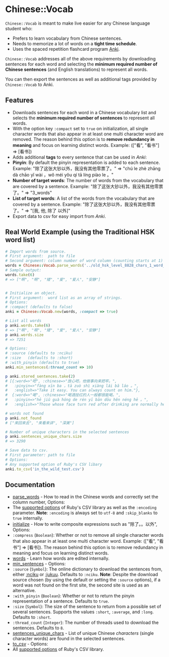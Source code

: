 # Chinese::Vocab

`Chinese::Vocab` is meant to make live easier for any Chinese language student who:

* Prefers to learn vocabulary from Chinese sentences.
* Needs to memorize a lot of words on a __tight time schedule__.
* Uses the spaced repetition flashcard program [Anki](http://ankisrs.net/).

`Chinese::Vocab` addresses all of the above requirements by downloading sentences for each word and selecting the __minimum required number of Chinese sentences__ (and English translations) to represent all words.

You can then export the sentences as well as additional tags provided by `Chinese::Vocab` to Anki.

## Features

* Downloads sentences for each word in a Chinese vocabulary list and selects the __minimum required number of sentences__ to represent all words.
* With the option key `:compact` set to `true` on initialization, all single character words that also appear in at least one multi character word are removed. The reason behind this option is to __remove redundancy in meaning__ and focus on learning distinct words. Example: (["看", "看书"] => [看书])
* Adds additional __tags__ to every sentence that can be used in *Anki*:
 * __Pinyin__: By default the pinyin representation is added to each sentence. Example: "除了这张大钞以外，我没有其他零票了。" => "chú le zhè zhāng dà chāo yĭ wài ，wŏ méi yŏu qí tā líng piào le 。"
 * __Number of target words__: The number of words from the vocabulary that are covered by a sentence. Example: "除了这张大钞以外，我没有其他零票了。" => "3_words"
 * __List of target words__: A list of the words from the vocabulary that are covered by a sentence. Example: "除了这张大钞以外，我没有其他零票了。" => "[我, 他, 除了 以外]"
* Export data to csv for easy import from *Anki*.


## Real World Example (using the Traditional HSK word list)

```` ruby
# Import words from source.
# First argument:  path to file
# Second argument: column number of word column (counting starts at 1)
words = Chinese::Vocab.parse_words('../old_hsk_level_8828_chars_1_word_edited.csv', 4)
# Sample output:
words.take(6)
# => ["啊", "啊", "矮", "爱", "爱人", "安静"]


# Initialize an object.
# First argument:  word list as an array of strings.
# Options:
# :compact (defaults to false)
anki = Chinese::Vocab.new(words, :compact => true)

# List all words
p anki.words.take(6)
# => ["啊", "啊", "矮", "爱", "爱人", "安静"]
p anki.words.size
# => 7251

# Options:
# :source (defaults to :nciku)
# :size   (defaults to :short)
# :with_pinyin (defaults to true)
anki.min_sentences(:thread_count => 10)

p anki.stored_sentences.take(2)
# [{:word=>"吧", :chinese=>"放心吧，他做事向来把牢。",
#   :pinyin=>"fàng xīn ba ，tā zuò shì xiàng lái bă láo 。",
#   :english=>"Take it easy. You can always count on him."},
#  {:word=>"喝", :chinese=>"喝酒挂红的人一般都很能喝。",
#   :pinyin=>"hē jiŭ guà hóng de rén yī bān dōu hĕn néng hē 。",
#   :english=>"Those whose face turn red after drinking are normally heavy drinkers."}]

# words not found
p anki.not_found
# ["来回来去", "来看来讲", "深美"]

# Number of unique characters in the selected sentences
p anki.sentences_unique_chars.size
# => 3290

# Save data to csv.
# First parameter: path to file
# Options:
# Any supported option of Ruby's CSV libary
anki.to_csv('in_the_wild_test.csv')

````

## Documentation
* [parse_words](http://rubydoc.info/github/bytesource/chinese_vocab/master/Chinese/Vocab.parse_words) - How to read in the Chinese words and correctly set the column number, Options:
 * The [supported options](http://ruby-doc.org/stdlib-1.9.3/libdoc/csv/rdoc/CSV.html#method-c-new) of Ruby's CSV library as well as the `:encoding` parameter. __Note__: `:encoding` is always set to `utf-8` and `:skip_blanks` to `true` internally.
* [initialize](http://rubydoc.info/github/bytesource/chinese_vocab/master/Chinese/Vocab:initialize) - How to write composite expressions such as "除了。。以外", Options:
 * `:compress` (`Boolean`): Whether or not to remove all single character words that
also appear in at least one multi character word. Example: (["看", "看书"] => [看书]). The reason behind this option is to remove redundancy in meaning and focus on learning distinct words.
* [words](http://rubydoc.info/github/bytesource/chinese_vocab/master/Chinese/Vocab:words) - Learn how words are edited internally.
* [min_sentences](http://rubydoc.info/github/bytesource/chinese_vocab/master/Chinese/Vocab:min_sentences) - Options:
 * `:source` (`Symbol`): The online dictionary to download the sentences from, either [:nciku](http://www.nciku.com) or [:jukuu](http://www.jukuu.com). Defaults to `:nciku`. __Note__: Despite the download source chosen (by using the default or setting the `:source` options), if a word was not found on the first site, the second site is used as an alternative.
 *  `:with_pinyin` (`Boolean`): Whether or not to return the pinyin representation of a sentence. Defaults to `true`.
 *  `:size` (`Symbol`): The size of the sentence to return from a possible set of several sentences. Supports the values `:short`, `:average`, and `:long`. Defaults to `:short`.
 * `:thread_count` (`Integer`): The number of threads used to download the sentences. Defaults to `8`.
* [sentences_unique_chars](http://rubydoc.info/github/bytesource/chinese_vocab/master/Chinese/Vocab:sentences_unique_chars) - List of unique Chinese *characters* (single character words) are found in the selected sentences.
* [to_csv](http://rubydoc.info/github/bytesource/chinese_vocab/master/Chinese/Vocab:to_csv) - Options:
 * All [supported options](http://ruby-doc.org/stdlib-1.9.3/libdoc/csv/rdoc/CSV.html#method-c-new) of Ruby's CSV library.



